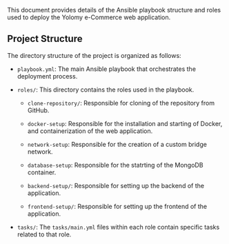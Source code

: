 This document provides details of the Ansible playbook structure and roles used to deploy the Yolomy e-Commerce web application. 

## Project Structure

The directory structure of the project is organized as follows:

- `playbook.yml`: The main Ansible playbook that orchestrates the deployment process.

- `roles/`: This directory contains the roles used in the playbook.

  - `clone-repository/`: Responsible for cloning of the repository from GitHub.

  - `docker-setup`: Responsible for the installation and starting of Docker, and containerization of the web application.

  - `network-setup`: Responsible for the creation of a custom bridge network.

  - `database-setup`: Responsible for the statrting of the MongoDB container.

  - `backend-setup/`: Responsible for setting up the backend of the application.

  - `frontend-setup/`: Responsible for setting up the frontend of the application.

- `tasks/`: The `tasks/main.yml` files within each role contain specific tasks related to that role.